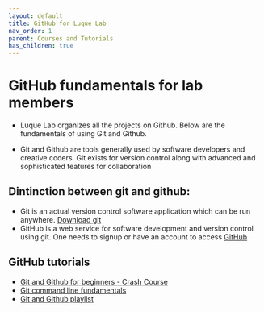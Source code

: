 ```yaml
---
layout: default
title: GitHub for Luque Lab
nav_order: 1
parent: Courses and Tutorials
has_children: true
---
```


# **GitHub fundamentals for lab members**

- Luque Lab organizes all the projects on Github. Below are the fundamentals of using Git and Github.

- Git and Github are tools generally used by software developers and creative coders. Git exists for version control along with advanced and sophisticated features for collaboration 

## Dintinction between git and github:

- Git is an actual version control software application which can be run anywhere. [Download git](https://git-scm.com/downloads)
- GitHub is a web service for software development and version control using git. One needs to signup or have an account to access [GitHub](https://github.com/)

## GitHub tutorials

- [Git and Github for beginners - Crash Course](https://www.youtube.com/watch?v=RGOj5yH7evk&ab_channel=freeCodeCamp.org)
- [Git command line fundamentals](https://www.youtube.com/watch?v=HVsySz-h9r4)
- [Git and Github playlist](https://www.youtube.com/watch?v=3RjQznt-8kE&list=PL4cUxeGkcC9goXbgTDQ0n_4TBzOO0ocPR)
